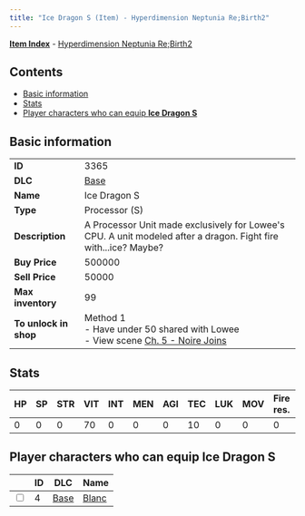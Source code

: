 ```yaml
---
title: "Ice Dragon S (Item) - Hyperdimension Neptunia Re;Birth2"
---
```


[**Item Index**](/neptunia/rb2/item/index.html) - [Hyperdimension Neptunia Re;Birth2](/neptunia/rb2)

## Contents

- [Basic information](#basic-information)
- [Stats](#stats)
- [Player characters who can equip **Ice Dragon S**](#player-characters-who-can-equip-ice-dragon-s)

## Basic information

|   |   |
| -- | -- |
| **ID** | 3365 |
| **DLC** | [Base](/neptunia/rb2/dlc/0-base.html) |
| **Name** | Ice Dragon S |
| **Type** | Processor (S) |
| **Description** | A Processor Unit made exclusively for Lowee's CPU. A unit modeled after a dragon. Fight fire with...ice? Maybe? |
| **Buy Price** | 500000 |
| **Sell Price** | 50000 |
| **Max inventory** | 99 |
| **To unlock in shop** | Method 1<br />- Have under 50 shared with Lowee<br />- View scene [Ch. 5 - Noire Joins](/neptunia/rb2/scene/0-377-ch-5-noire-joins.html) |

## Stats

| HP | SP | STR | VIT | INT | MEN | AGI | TEC | LUK | MOV | Fire res. | Ice res. | Wind res. | Lightning res. |
| -- | -- | --- | --- | --- | --- | --- | --- | --- | --- | --------- | -------- | --------- | -------------- |
| 0 | 0 | 0 | 70 | 0 | 0 | 0 | 10 | 0 | 0 | 0 | 4 | 0 | 0 |

## Player characters who can equip **Ice Dragon S**

|    | ID | DLC | Name |
| -- | -- | --- | ---- |
| <input type="checkbox" id="rb2-player-0-4" class="trackbox" /> | 4 | [Base](/neptunia/rb2/dlc/0-base.html) | [Blanc](/neptunia/rb2/player/0-4-blanc.html) |